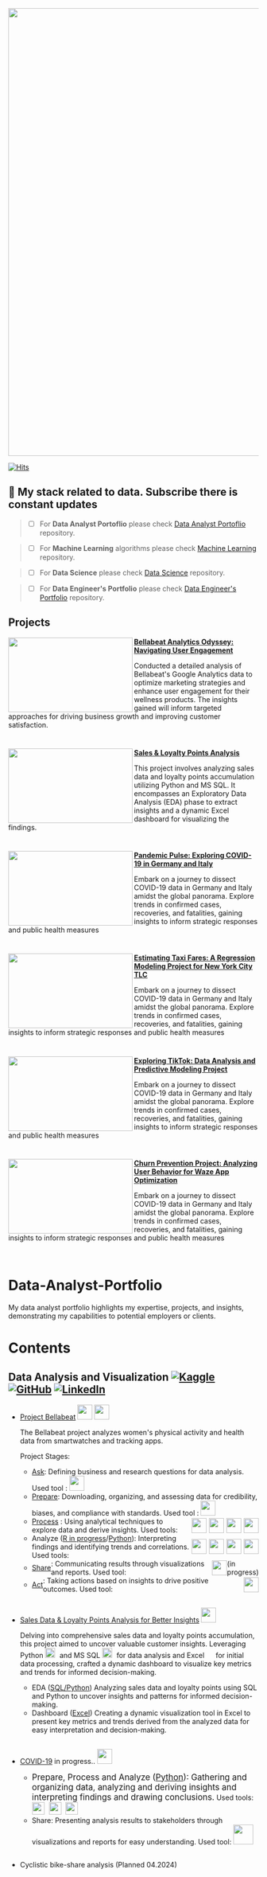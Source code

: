 <img src="https://as1.ftcdn.net/v2/jpg/02/42/83/38/1000_F_242833857_rsLAXVpWoSsKMOt9n5BCb4IRdNRupQ8X.jpg" width="900" >   

[![Hits](https://hits.seeyoufarm.com/api/count/incr/badge.svg?url=https%3A%2F%2Fgithub.com%2FJJDataAnalyst-viz%2FData-Analyst-Portfolio&count_bg=%23050A2D&title_bg=%238C2A2A&icon=python.svg&icon_color=%23FFFFFF&title=Views&edge_flat=false)](https://hits.seeyoufarm.com) 

## 🔄 My stack related to data. Subscribe there is constant updates  

> - [ ] For **Data Analyst Portoflio**  please check [Data Analyst Portoflio](https://github.com/JJDataAnalyst-viz/Data-Analyst-Portfolio) repository.

> - [ ] For **Machine Learning**  algorithms please check [Machine Learning](https://github.com/JJDataAnalyst-viz/Small-Machine-Learning-Projects) repository.

> - [ ] For **Data Science**  please check [Data Science](https://github.com/JJDataAnalyst-viz/Data-Science-Portfolio) repository.

> - [ ] For **Data Engineer's Portfolio** please check [Data Engineer's Portfolio](https://github.com/ElizaLo/Computer-Vision) repository.

## Projects
<img align="left" width="250" height="150" src="https://scontent-waw2-2.xx.fbcdn.net/v/t39.30808-6/271767871_3106535802922669_3111681203566141432_n.jpg?_nc_cat=107&ccb=1-7&_nc_sid=5f2048&_nc_ohc=OYTVIXKfQKYQ7kNvgFkewvn&_nc_ht=scontent-waw2-2.xx&oh=00_AYCuFbJt8LVfBV0ryrlrrEN0M6mBsjHcaNs3x8OmX2Hqqw&oe=66568272"> **[Bellabeat Analytics Odyssey: Navigating User Engagement](https://github.com/JJDataAnalyst-viz/Bellabeat_Project)**

Conducted a detailed analysis of Bellabeat's Google Analytics data to optimize marketing strategies and enhance user engagement for their wellness products. The insights gained will inform targeted approaches for driving business growth and improving customer satisfaction.

#

<img align="left" width="250" height="150" src="https://marketingbinder.com/wp-content/uploads/2021/07/marketing-to-sales-analysis-header-image.jpg"> **[Sales & Loyalty Points Analysis](https://github.com/JJDataAnalyst-viz/Sales_Analysis)**

This project involves analyzing sales data and loyalty points accumulation utilizing Python and MS SQL. It encompasses an Exploratory Data Analysis (EDA) phase to extract insights and a dynamic Excel dashboard for visualizing the findings.


#

<img align="left" width="250" height="150" src="https://www.onkonet.pl/images_news/sars_cov_2.jpg"> **[Pandemic Pulse: Exploring COVID-19 in Germany and Italy]()**
 
Embark on a journey to dissect COVID-19 data in Germany and Italy amidst the global panorama. Explore trends in confirmed cases, recoveries, and fatalities, gaining insights to inform strategic responses and public health measures


#

<img align="left" width="250" height="150" src="https://miro.medium.com/v2/resize:fit:1200/1*-Oa3eUBRoF4uzvJkp9OV_Q.jpeg"> **[Estimating Taxi Fares: A Regression Modeling Project for New York City TLC]()**


Embark on a journey to dissect COVID-19 data in Germany and Italy amidst the global panorama. Explore trends in confirmed cases, recoveries, and fatalities, gaining insights to inform strategic responses and public health measures

#

<img align="left" width="250" height="150" src="https://i.insider.com/636944e3113fe1001834d506?width=700"> **[Exploring TikTok: Data Analysis and Predictive Modeling Project]()**


Embark on a journey to dissect COVID-19 data in Germany and Italy amidst the global panorama. Explore trends in confirmed cases, recoveries, and fatalities, gaining insights to inform strategic responses and public health measures

#

<img align="left" width="250" height="150" src="https://gmbapi.com/wp-content/uploads/2023/12/Waze.jpg"> **[Churn Prevention Project: Analyzing User Behavior for Waze App Optimization]()**


Embark on a journey to dissect COVID-19 data in Germany and Italy amidst the global panorama. Explore trends in confirmed cases, recoveries, and fatalities, gaining insights to inform strategic responses and public health measures

<br />



# Data-Analyst-Portfolio
My data analyst portfolio highlights my expertise, projects, and insights, demonstrating my capabilities to potential employers or clients.

# Contents
## Data Analysis and Visualization [![Kaggle](https://img.shields.io/badge/Kaggle%20-%232696D1.svg?&style=for-the-badge&logo=kaggle&logoColor=white&labelColor=blue)](https://www.kaggle.com/kubajdrych) [![GitHub](https://img.shields.io/badge/GitHub-%23181717.svg?&style=for-the-badge&logo=github&logoColor=white)](https://github.com/JJDataAnalyst-viz) [![LinkedIn](https://img.shields.io/badge/LinkedIn-%230077B5.svg?&style=for-the-badge&logo=linkedin&logoColor=white)](https://www.linkedin.com/in/jakub-j%C4%99drych/)

 - [Project Bellabeat](https://github.com/JJDataAnalyst-viz/Bellabeat_Project)
  [<img src="https://img.shields.io/badge/GitHub-%23181717.svg?&style=for-the-badge&logo=github&logoColor=white" height="30">](https://github.com/JJDataAnalyst-viz/Bellabeat_Project)
  [<img src="https://img.shields.io/badge/Kaggle%20Folder-%232696D1.svg?&style=for-the-badge&logo=kaggle&logoColor=white" height="30">](https://www.kaggle.com/work/collections/13838459)

    The Bellabeat project analyzes women's physical activity and health data from smartwatches and tracking apps.
    
     Project Stages:
    - [Ask](https://github.com/JJDataAnalyst-viz/Bellabeat_Project/blob/main/Stage_1_Ask/Stage_1_Ask.pdf): Defining business and research questions for data analysis.  Used tool : <img src="https://forum.posit.co/uploads/default/original/3X/7/c/7c46e0e9c8084961f3e598cea366cf64f3031a47.png" width="30">
    - [Prepare](https://github.com/JJDataAnalyst-viz/Bellabeat_Project/blob/main/Stage_2_Prepare/Stage_2_Prepare.pdf): Downloading, organizing, and assessing data for credibility, biases, and compliance with standards. Used tool : <img src="https://forum.posit.co/uploads/default/original/3X/7/c/7c46e0e9c8084961f3e598cea366cf64f3031a47.png"             width="30">     
    - <div style="display: flex; align-items: center;">
        <span style="margin-right: 5px;"> <a href="https://github.com/JJDataAnalyst-viz/Bellabeat_Project/blob/main/Stage_3_Process/Process.ipynb">Process</a>  : Using analytical techniques to explore data and derive insights. Used tools:</span>
        <img src="https://upload.wikimedia.org/wikipedia/commons/thumb/c/c3/Python-logo-notext.svg/115px-Python-logo-notext.svg.png" width="30" style="margin-right: 5px;">
        <img src="https://upload.wikimedia.org/wikipedia/commons/thumb/0/0e/Eo_circle_light-blue_white_letter-r.svg/1024px-Eo_circle_light-blue_white_letter-r.svg.png" width="30" style="margin-right: 5px;">
        <img src="https://www.svgrepo.com/show/303229/microsoft-sql-server-logo.svg" width="30" style="margin-right: 5px;">
        <img src="https://static-00.iconduck.com/assets.00/kaggle-icon-2048x2048-fxhlmjy3.png" width="30">
        </div>
    - <div style="display: flex; align-items: center;">
        <span style="margin-right: 5px;"> Analyze (<a href="https://github.com/JJDataAnalyst-viz/Bellabeat_Project/blob/main/Stage_4_Analyze/r-analysis-project-bellabeat.ipynb">R in progress</a>/<a href="https://github.com/JJDataAnalyst-viz/Bellabeat_Project/blob/main/Stage_4_Analyze/analysis.ipynb">Python</a>): Interpreting findings and identifying trends and correlations. Used tools:</span>
        <img src="https://upload.wikimedia.org/wikipedia/commons/thumb/c/c3/Python-logo-notext.svg/115px-Python-logo-notext.svg.png" width="30" style="margin-right: 5px;">
        <img src="https://upload.wikimedia.org/wikipedia/commons/thumb/0/0e/Eo_circle_light-blue_white_letter-r.svg/1024px-Eo_circle_light-blue_white_letter-r.svg.png" width="30" style="margin-right: 5px;">
        <img src="https://www.svgrepo.com/show/303229/microsoft-sql-server-logo.svg" width="30" style="margin-right: 5px;">
        <img src="https://static-00.iconduck.com/assets.00/kaggle-icon-2048x2048-fxhlmjy3.png" width="30">
      </div>
     - <div style="display: flex; align-items: center;"><a href="https://github.com/JJDataAnalyst-viz/Bellabeat_Project/blob/main/Stage_5_Share/Stage_5_Share.pdf">Share</a>: Communicating results through visualizations and reports.
          Used tool: 
          <img src="https://cdn.worldvectorlogo.com/logos/tableau-software.svg" width="30" style="margin-left: 5px;">(in progress)
       </div>
     - <div style="display: flex; align-items: center;"><a href='https://github.com/JJDataAnalyst-viz/Bellabeat_Project/blob/main/Stage_6_Act/Stage_6_Act.pdf'>Act</a>: Taking actions based on insights to drive positive outcomes.
          Used tool: 
          <img src="https://quarto-dev.github.io/quarto-r/logo.png" width="30" style="margin-left: 5px;">
        </div>
 ##       
 - [Sales Data & Loyalty Points Analysis for Better Insights](https://github.com/JJDataAnalyst-viz/Sales_Analysis) [<img src="https://img.shields.io/badge/GitHub-%23181717.svg?&style=for-the-badge&logo=github&logoColor=white" height="30">](https://github.com/JJDataAnalyst-viz/Sales_Analysis)

    Delving into comprehensive sales data and loyalty points accumulation, this project aimed to uncover valuable customer insights. Leveraging Python <img src="https://upload.wikimedia.org/wikipedia/commons/thumb/c/c3/Python-logo-notext.svg/115px-Python-logo-notext.svg.png" width="20" style="margin-right: 5px;"> and MS SQL <img src="https://www.svgrepo.com/show/303229/microsoft-sql-server-logo.svg" width="20" style="margin-right: 5px;"> for data 
       analysis and Excel 
       <img     src='https://camo.githubusercontent.com/b844d1fc21947ee1b38741aed253d6202d5132d0abe77d555ca9b1e914518b70/68747470733a2f2f7261776769742e636f6d2f746865636f746e652f7371756172652d66696c652d69636f6e732f6d61737465722f69636f6e732f657863656c2e737667' width="15" height="15"> 
       for initial data processing, crafted a 
       dynamic dashboard to visualize key metrics and trends for informed decision-making. 
       
   - EDA (<a href='https://github.com/JJDataAnalyst-viz/Sales_Analysis/blob/main/Sales_Analysis/ipynb_checkpoint/Projekt_PAYBACK_Python%26SQL.ipynb'>SQL/Python</a>) Analyzing sales data and loyalty points using SQL and Python to uncover insights and patterns for informed decision-making.
   - Dashboard (<a href='https://github.com/JJDataAnalyst-viz/Sales_Analysis'>Excel</a>) Creating a dynamic visualization tool in Excel to present key metrics and trends derived from the analyzed data for easy interpretation and decision-making.
 ##       
- [COVID-19](https://github.com/JJDataAnalyst-viz/Project_Covid_19) in progress.. <img src="https://img.shields.io/badge/GitHub-%23181717.svg?&style=for-the-badge&logo=github&logoColor=white" height="30">

  - <span style="font-size: larger;">Prepare, Process and Analyze (<a href="https://github.com/JJDataAnalyst-viz/Project_Covid_19/blob/main/covid-19-Python.ipynb">Python</a>): Gathering and organizing data, analyzing and deriving insights and interpreting findings and drawing conclusions.</span>
      Used tools: <img src="https://upload.wikimedia.org/wikipedia/commons/c/c3/Python-logo-notext.svg" width="25" style="margin-right: 5px;">
      <img src="https://www.svgrepo.com/show/303229/microsoft-sql-server-logo.svg" width="25" style="margin-right: 5px;">
      <img src="https://upload.wikimedia.org/wikipedia/commons/thumb/3/38/Jupyter_logo.svg/883px-Jupyter_logo.svg.png" width="25" style="margin-right: 5px;">
  - Share: Presenting analysis results to stakeholders through visualizations and reports for easy understanding. Used tool:
    <img src="https://1000logos.net/wp-content/uploads/2022/12/Power-BI-Logo.png" width="40">
 ##
 ##
- Cyclistic bike-share analysis (Planned 04.2024)
##



